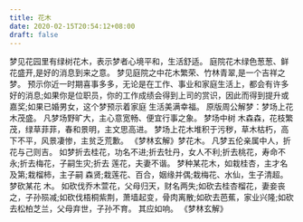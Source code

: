 ```yaml
---
title: 花木
date: 2020-02-15T20:54:12+08:00
draft: false
---
```


梦见花园里有绿树花木，表示梦者心境平和，生活舒适。
庭院花木绿色葱葱、鲜花盛开,是好的消息到来之意。
梦见庭院之中花木繁荣、竹林青翠,是一个吉祥之梦。
预示你近一时期喜事多多，无论是在工作、事业和家庭生活上，都会有许多好的消息;如果你是位职员，你的工作成绩会得到上司的赏识，因此而得到提升或嘉奖;如果已婚男女，这个梦预示着家庭 生活美满幸福。
原版周公解梦：梦场上花木茂盛。
凡梦场野旷大，主心意宽畅、便宜行事之象。
梦场中树 木森森，花枝繁茂，绿草菲菲，春和景明，主文思高进。
梦场上花木堆积于污秽，草木枯朽，高下不平，风景凄惨，主贫乏荒歉。
《梦林玄解》梦花木。
凡梦五伦亲属中人，折花与己则吉。
如梦折去桂花，功名不进;折去牡丹，女人不利;折去桃花，寿命不永;折去梅花，子嗣生灾;折去 莲花，夫妻不谐。
梦种某花木，如栽桂杏，主才名及第;栽榴柿，主子嗣 森贤;栽莲花、百合，姻缘并偶;栽梅花、水仙，生子清超。
梦砍某花 木。
如砍伐乔木萱花，父母归天，财名两失;如砍去桂杏榴花，妻妾丧 之，子孙殒减;如砍伐梧桐紫荆，萧墙起变，骨肉离散;如砍去芭蕉，家业兴隆;如砍去松柏芝兰，父母弃世，子孙不育。
其应如响。
《梦林玄解》